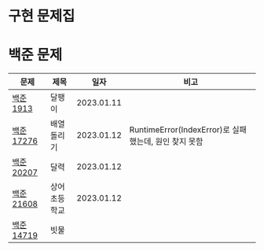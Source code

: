 # 구현 문제집

# 백준 문제
| 문제                                                | 제목      | 일자         | 비고                                         | 
|---------------------------------------------------|---------|------------|--------------------------------------------|
| [백준 1913](https://www.acmicpc.net/problem/1913)   | 달팽이     | 2023.01.11 |                                            | 
| [백준 17276](https://www.acmicpc.net/problem/17276) | 배열돌리기   | 2023.01.12 | RuntimeError(IndexError)로 실패 했는데, 원인 찾지 못함 |
| [백준 20207](https://www.acmicpc.net/problem/20207) | 달력      | 2023.01.12 |                                            | 
| [백준 21608](https://www.acmicpc.net/problem/21608) | 상어 초등학교 | 2023.01.12 ||
| [백준 14719](https://www.acmicpc.net/problem/14719)| 빗물 | |                                            |




